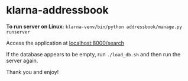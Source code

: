 # klarna-addressbook

**To run server on Linux:**
`klarna-venv/bin/python addressbook/manage.py runserver`

Access the application at <localhost:8000/search>

If the database appears to be empty, run `./load_db.sh` and then run the server again.

Thank you and enjoy!
